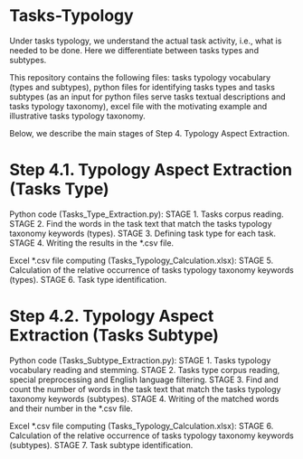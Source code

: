 # Tasks-Typology

Under tasks typology, we understand the actual task activity, i.e., what is needed to be done. Here we differentiate between tasks types and subtypes. 

This repository contains the following files: tasks typology vocabulary (types and subtypes), python files for identifying tasks types and tasks subtypes (as an input for python files serve tasks textual descriptions and tasks typology taxonomy), excel file with the motivating example and illustrative tasks typology taxonomy. 

Below, we describe the main stages of Step 4. Typology Aspect Extraction.

# Step 4.1. Typology Aspect Extraction (Tasks Type)

Python code (Tasks_Type_Extraction.py):
STAGE 1. Tasks corpus reading.
STAGE 2. Find the words in the task text that match the tasks typology taxonomy keywords (types).
STAGE 3. Defining task type for each task.
STAGE 4. Writing the results in the *.csv file.

Excel *.csv file computing (Tasks_Typology_Calculation.xlsx):
STAGE 5. Calculation of the relative occurrence of tasks typology taxonomy keywords (types).
STAGE 6. Task type identification.

# Step 4.2. Typology Aspect Extraction (Tasks Subtype)

Python code (Tasks_Subtype_Extraction.py):
STAGE 1. Tasks typology vocabulary reading and stemming.
STAGE 2. Tasks type corpus reading, special preprocessing and English language filtering.
STAGE 3. Find and count the number of words in the task text that match the tasks typology taxonomy keywords (subtypes). 
STAGE 4. Writing of the matched words and their number in the *.csv file.

Excel *.csv file computing (Tasks_Typology_Calculation.xlsx):
STAGE 6. Calculation of the relative occurrence of tasks typology taxonomy keywords (subtypes).
STAGE 7. Task subtype identification.

